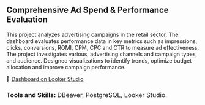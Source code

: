 ## Comprehensive Ad Spend & Performance Evaluation

This project analyzes advertising campaigns in the retail sector. The dashboard evaluates performance data in key 
metrics such as impressions, clicks, conversions, ROMI, CPM, CPC and CTR to measure ad effectiveness. The project 
investigates various, advertising channels and campaign types, and audience. Designed visualizations to identify trends,
optimize budget allocation and improve campaign performance.

📂 [Dashboard on Looker Studio](https://lookerstudio.google.com/reporting/2584ffd4-57ec-422e-9223-7d88d41ee0e0/page/p_ty5g4cajod)

### Tools and Skills: <span style="font-weight: lighter; font-size: 0,9em;">DBeaver, PostgreSQL, Looker Studio.</span>
